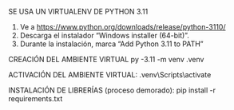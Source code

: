 SE USA UN VIRTUALENV DE PYTHON 3.11
1. Ve a https://www.python.org/downloads/release/python-3110/
2. Descarga el instalador “Windows installer (64-bit)”.
3. Durante la instalación, marca “Add Python 3.11 to PATH”

CREACIÓN DEL AMBIENTE VIRTUAL
  py -3.11 -m venv .venv  

ACTIVACIÓN DEL AMBIENTE VIRTUAL:
  .venv\Scripts\activate

INSTALACIÓN DE LIBRERÍAS (proceso demorado):
  pip install -r requirements.txt

